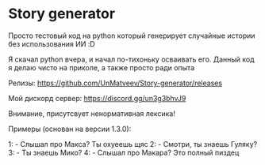 # Story generator

Просто тестовый код на python который генерирует случайные истории без использования ИИ :D

Я скачал python вчера, и начал по-тихоньку осваивать его. Данный код я делаю чисто на приколе, а также просто ради опыта

Релизы: https://github.com/UnMatveev/Story-generator/releases

Мой дискорд сервер: https://discord.gg/un3g3bhvJ9

Внимание, присутсвует ненормативная лексика!

Примеры (основан на версии 1.3.0):

1: - Слышал про Макса? Ты охуеешь щяс
2: - Смотри, ты знаешь Гуляку?
3: - Ты знаешь Мико?
4: - Слышал про Макара? Это полный пиздец
